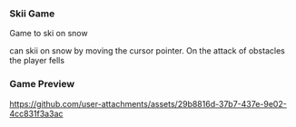 ### Skii Game
Game to ski on snow 

can skii on snow by moving the cursor pointer.
On the attack of obstacles the player fells


### Game Preview


https://github.com/user-attachments/assets/29b8816d-37b7-437e-9e02-4cc831f3a3ac


